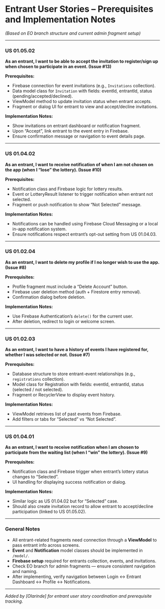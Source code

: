 # Entrant User Stories – Prerequisites and Implementation Notes  
*(Based on EO branch structure and current admin fragment setup)*  






---

###  US 01.05.02  
**As an entrant, I want to be able to accept the invitation to register/sign up when chosen to participate in an event. (Issue #13)**  

**Prerequisites:**  
- Firebase connection for event invitations (e.g., `Invitations` collection).  
- Data model class for `Invitation` with fields: eventId, entrantId, status (pending/accepted/declined).  
- ViewModel method to update invitation status when entrant accepts.  
- Fragment or dialog UI for entrant to view and accept/decline invitations.  

**Implementation Notes:**  
- Show invitations on entrant dashboard or notification fragment.  
- Upon “Accept”, link entrant to the event entry in Firebase.  
- Ensure confirmation message or navigation to event details page.





---

### US 01.04.02  
**As an entrant, I want to receive notification of when I am not chosen on the app (when I “lose” the lottery). (Issue #10)**  

**Prerequisites:**  
- Notification class and Firebase logic for lottery results.  
- Event or LotteryResult listener to trigger notification when entrant not selected.  
- Fragment or push notification to show “Not Selected” message.  

**Implementation Notes:**  
- Notifications can be handled using Firebase Cloud Messaging or a local in-app notification system.  
- Ensure notifications respect entrant’s opt-out setting from US 01.04.03.  








---

###  US 01.02.04  
**As an entrant, I want to delete my profile if I no longer wish to use the app. (Issue #8)**  

**Prerequisites:**  
- Profile fragment must include a “Delete Account” button.  
- Firebase user deletion method (auth + Firestore entry removal).  
- Confirmation dialog before deletion.  

**Implementation Notes:**  
- Use Firebase Authentication’s `delete()` for the current user.  
- After deletion, redirect to login or welcome screen.  





---

###  US 01.02.03  
**As an entrant, I want to have a history of events I have registered for, whether I was selected or not. (Issue #7)**  

**Prerequisites:**  
- Database structure to store entrant-event relationships (e.g., `registrations` collection).  
- Model class for Registration with fields: eventId, entrantId, status (selected / not selected).  
- Fragment or RecyclerView to display event history.  

**Implementation Notes:**  
- ViewModel retrieves list of past events from Firebase.  
- Add filters or tabs for “Selected” vs “Not Selected”.  






---

### US 01.04.01  
**As an entrant, I want to receive notification when I am chosen to participate from the waiting list (when I “win” the lottery). (Issue #9)**  

**Prerequisites:**  
- Notification class and Firebase trigger when entrant’s lottery status changes to “Selected”.  
- UI handling for displaying success notification or dialog.  

**Implementation Notes:**  
- Similar logic as US 01.04.02 but for “Selected” case.  
- Should also create invitation record to allow entrant to accept/decline participation (linked to US 01.05.02).  





---

###  General Notes
- All entrant-related fragments need connection through a **ViewModel** to pass entrant info across screens.  
- **Event** and **Notification** model classes should be implemented in `/model/`.  
- **Firebase setup** required for entrants collection, events, and invitations.  
- Check EO branch for admin fragments — ensure consistent navigation and naming.  
- After implementing, verify navigation between Login ↔ Entrant Dashboard ↔ Profile ↔ Notifications.  

---

 *Added by [Olarinde] for entrant user story coordination and prerequisite tracking.*
